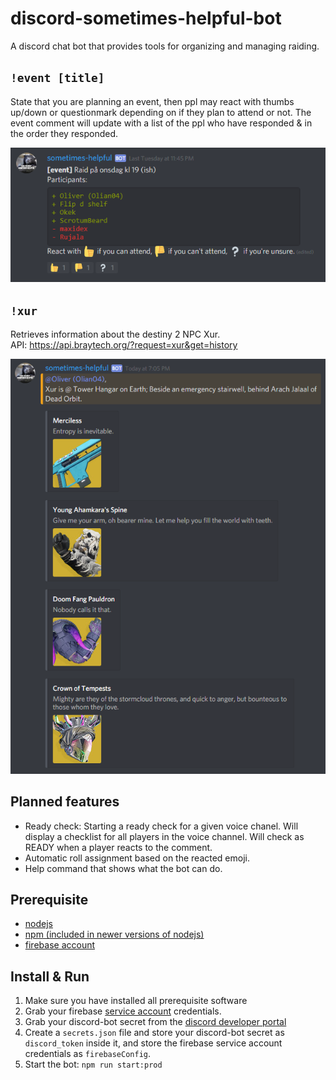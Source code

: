 # discord-sometimes-helpful-bot
A discord chat bot that provides tools for organizing and managing raiding.

## `!event [title]`

State that you are planning an event, then ppl may react with thumbs up/down or questionmark depending on if they plan to attend or not. The event comment will update with a list of the ppl who have responded & in the order they responded.

![](assets/event2.png)

## `!xur`

Retrieves information about the destiny 2 NPC Xur. <br>
API: https://api.braytech.org/?request=xur&get=history

![](assets/xur.png)

## Planned features

* Ready check: Starting a ready check for a given voice chanel. Will display a checklist for all players in the voice channel. Will check as READY when a player reacts to the comment.
* Automatic roll assignment based on the reacted emoji. 
* Help command that shows what the bot can do.

## Prerequisite

* [nodejs](https://nodejs.org)
* [npm (included in newer versions of nodejs)](https://github.com/npm/cli/releases/tag/v6.10.0)
* [firebase account](https://firebase.google.com/)

## Install & Run

1. Make sure you have installed all prerequisite software
2. Grab your firebase [service account](https://firebase.google.com/docs/admin/setup) credentials.
3. Grab your discord-bot secret from the [discord developer portal](https://discordapp.com/developers/applications)
4. Create a `secrets.json` file and store your discord-bot secret as `discord_token` inside it, and store the firebase service account credentials as `firebaseConfig`.
5. Start the bot: `npm run start:prod`
